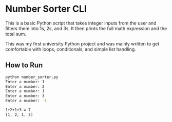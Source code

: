 # Number Sorter CLI

This is a basic Python script that takes integer inputs from the user and filters them into 1s, 2s, and 3s. It then prints the full math expression and the total sum.

This was my first university Python project and was mainly written to get comfortable with loops, conditionals, and simple list handling.

## How to Run

```bash
python number_sorter.py
Enter a number: 1
Enter a number: 2
Enter a number: 1
Enter a number: 3
Enter a number: -1

1+2+1+3 = 7
[1, 2, 1, 3]

